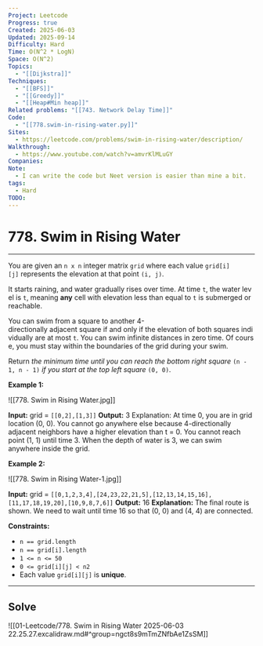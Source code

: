 ```yaml
---
Project: Leetcode
Progress: true
Created: 2025-06-03
Updated: 2025-09-14
Difficulty: Hard
Time: O(N^2 * LogN)
Space: O(N^2)
Topics:
  - "[[Dijkstra]]"
Techniques:
  - "[[BFS]]"
  - "[[Greedy]]"
  - "[[Heap#Min heap]]"
Related problems: "[[743. Network Delay Time]]"
Code:
  - "[[778.swim-in-rising-water.py]]"
Sites:
  - https://leetcode.com/problems/swim-in-rising-water/description/
Walkthrough:
  - https://www.youtube.com/watch?v=amvrKlMLuGY
Companies:
Note:
  - I can write the code but Neet version is easier than mine a bit.
tags:
  - Hard
TODO:
---
```

# 778. Swim in Rising Water
---
You are given an `n x n` integer matrix `grid` where each value `grid[i][j]` represents the elevation at that point `(i, j)`.

It starts raining, and water gradually rises over time. At time `t`, the water level is `t`, meaning **any** cell with elevation less than equal to `t` is submerged or reachable.

You can swim from a square to another 4-directionally adjacent square if and only if the elevation of both squares individually are at most `t`. You can swim infinite distances in zero time. Of course, you must stay within the boundaries of the grid during your swim.

Return _the minimum time until you can reach the bottom right square_ `(n - 1, n - 1)` _if you start at the top left square_ `(0, 0)`.

**Example 1:**

![[778. Swim in Rising Water.jpg]]

**Input:** grid = `[[0,2],[1,3]]`
**Output:** 3
Explanation:
At time 0, you are in grid location (0, 0).
You cannot go anywhere else because 4-directionally adjacent neighbors have a higher elevation than t = 0.
You cannot reach point (1, 1) until time 3.
When the depth of water is 3, we can swim anywhere inside the grid.

**Example 2:**

![[778. Swim in Rising Water-1.jpg]]

**Input:** grid = `[[0,1,2,3,4],[24,23,22,21,5],[12,13,14,15,16],[11,17,18,19,20],[10,9,8,7,6]]`
**Output:** 16
**Explanation:** The final route is shown.
We need to wait until time 16 so that (0, 0) and (4, 4) are connected.

**Constraints:**

- `n == grid.length`
- `n == grid[i].length`
- `1 <= n <= 50`
- `0 <= grid[i][j] < n2`
- Each value `grid[i][j]` is **unique**.


---
## Solve

![[01-Leetcode/778. Swim in Rising Water 2025-06-03 22.25.27.excalidraw.md#^group=ngct8s9mTmZNfbAe1ZsSM]]